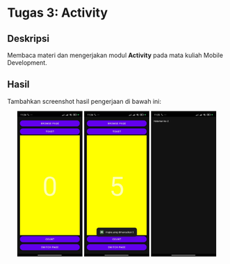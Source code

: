 # Tugas 3: Activity

## Deskripsi
Membaca materi dan mengerjakan modul **Activity** pada mata kuliah Mobile Development.

## Hasil
Tambahkan screenshot hasil pengerjaan di bawah ini:

<p align="center">
  <img src="https://github.com/dazidhan/TugasMobileDev/blob/main/HelloToast2/assetFoto/ssHasil1.jpeg" alt="Screenshot 1" width="150"/>
  <img src="https://github.com/dazidhan/TugasMobileDev/blob/main/HelloToast2/assetFoto/ssHasil2.jpeg" alt="Screenshot 2" width="150"/>
  <img src="https://github.com/dazidhan/TugasMobileDev/blob/main/HelloToast2/assetFoto/ssHasil3.jpeg" alt="Screenshot 2" width="150"/>
</p>
